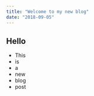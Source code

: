 ```yaml
---
title: "Welcome to my new blog"
date: "2018-09-05"
---
```


## Hello

* This
* is
* a
* new
* blog
* post